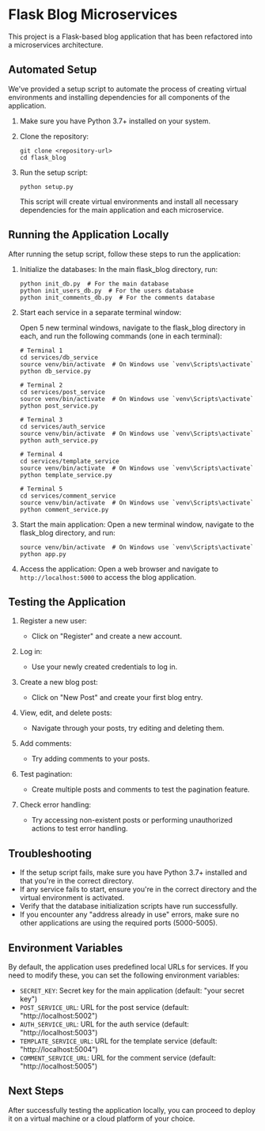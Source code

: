 # Flask Blog Microservices

This project is a Flask-based blog application that has been refactored into a microservices architecture.

## Automated Setup

We've provided a setup script to automate the process of creating virtual environments and installing dependencies for all components of the application.

1. Make sure you have Python 3.7+ installed on your system.

2. Clone the repository:
   ```
   git clone <repository-url>
   cd flask_blog
   ```

3. Run the setup script:
   ```
   python setup.py
   ```

   This script will create virtual environments and install all necessary dependencies for the main application and each microservice.

## Running the Application Locally

After running the setup script, follow these steps to run the application:

1. Initialize the databases:
   In the main flask_blog directory, run:
   ```
   python init_db.py  # For the main database
   python init_users_db.py  # For the users database
   python init_comments_db.py  # For the comments database
   ```

2. Start each service in a separate terminal window:

   Open 5 new terminal windows, navigate to the flask_blog directory in each, and run the following commands (one in each terminal):

   ```
   # Terminal 1
   cd services/db_service
   source venv/bin/activate  # On Windows use `venv\Scripts\activate`
   python db_service.py

   # Terminal 2
   cd services/post_service
   source venv/bin/activate  # On Windows use `venv\Scripts\activate`
   python post_service.py

   # Terminal 3
   cd services/auth_service
   source venv/bin/activate  # On Windows use `venv\Scripts\activate`
   python auth_service.py

   # Terminal 4
   cd services/template_service
   source venv/bin/activate  # On Windows use `venv\Scripts\activate`
   python template_service.py

   # Terminal 5
   cd services/comment_service
   source venv/bin/activate  # On Windows use `venv\Scripts\activate`
   python comment_service.py
   ```

3. Start the main application:
   Open a new terminal window, navigate to the flask_blog directory, and run:
   ```
   source venv/bin/activate  # On Windows use `venv\Scripts\activate`
   python app.py
   ```

4. Access the application:
   Open a web browser and navigate to `http://localhost:5000` to access the blog application.

## Testing the Application

1. Register a new user:
   - Click on "Register" and create a new account.

2. Log in:
   - Use your newly created credentials to log in.

3. Create a new blog post:
   - Click on "New Post" and create your first blog entry.

4. View, edit, and delete posts:
   - Navigate through your posts, try editing and deleting them.

5. Add comments:
   - Try adding comments to your posts.

6. Test pagination:
   - Create multiple posts and comments to test the pagination feature.

7. Check error handling:
   - Try accessing non-existent posts or performing unauthorized actions to test error handling.

## Troubleshooting

- If the setup script fails, make sure you have Python 3.7+ installed and that you're in the correct directory.
- If any service fails to start, ensure you're in the correct directory and the virtual environment is activated.
- Verify that the database initialization scripts have run successfully.
- If you encounter any "address already in use" errors, make sure no other applications are using the required ports (5000-5005).

## Environment Variables

By default, the application uses predefined local URLs for services. If you need to modify these, you can set the following environment variables:

- `SECRET_KEY`: Secret key for the main application (default: "your secret key")
- `POST_SERVICE_URL`: URL for the post service (default: "http://localhost:5002")
- `AUTH_SERVICE_URL`: URL for the auth service (default: "http://localhost:5003")
- `TEMPLATE_SERVICE_URL`: URL for the template service (default: "http://localhost:5004")
- `COMMENT_SERVICE_URL`: URL for the comment service (default: "http://localhost:5005")

## Next Steps

After successfully testing the application locally, you can proceed to deploy it on a virtual machine or a cloud platform of your choice.
